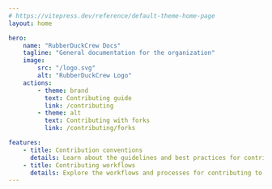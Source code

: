 ```yaml
---
# https://vitepress.dev/reference/default-theme-home-page
layout: home

hero:
    name: "RubberDuckCrew Docs"
    tagline: "General documentation for the organization"
    image:
        src: "/logo.svg"
        alt: "RubberDuckCrew Logo"
    actions:
        - theme: brand
          text: Contributing guide
          link: /contributing
        - theme: alt
          text: Contributing with forks
          link: /contributing/forks

features:
    - title: Contribution conventions
      details: Learn about the guidelines and best practices for contributing to our projects.
    - title: Contributing workflows
      details: Explore the workflows and processes for contributing to our projects.
---
```

